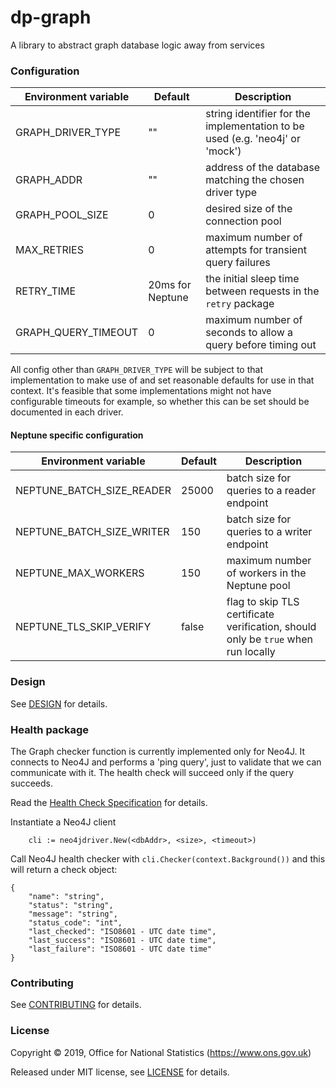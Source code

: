 dp-graph
================

A library to abstract graph database logic away from services

### Configuration

| Environment variable | Default | Description
| -------------------- | ------- | -----------
| GRAPH_DRIVER_TYPE    |   ""    |  string identifier for the implementation to be used (e.g. 'neo4j' or 'mock')
| GRAPH_ADDR           |   ""    |  address of the database matching the chosen driver type
| GRAPH_POOL_SIZE      |   0     |  desired size of the connection pool
| MAX_RETRIES          |   0     |  maximum number of attempts for transient query failures
| RETRY_TIME           |   20ms for Neptune    |  the initial sleep time between requests in the `retry` package
| GRAPH_QUERY_TIMEOUT  |   0     |  maximum number of seconds to allow a query before timing out

All config other than `GRAPH_DRIVER_TYPE` will be subject to that implementation to make use of
and set reasonable defaults for use in that context. It's feasible that some implementations
might not have configurable timeouts for example, so whether this can be set should be
documented in each driver.

#### Neptune specific configuration

| Environment variable      | Default  | Description
| --------------------      | -------  | -----------
| NEPTUNE_BATCH_SIZE_READER |   25000  |  batch size for queries to a reader endpoint
| NEPTUNE_BATCH_SIZE_WRITER |   150    |  batch size for queries to a writer endpoint
| NEPTUNE_MAX_WORKERS       |   150    |  maximum number of workers in the Neptune pool
| NEPTUNE_TLS_SKIP_VERIFY   |   false  |  flag to skip TLS certificate verification, should only be `true` when run locally

### Design

See [DESIGN](DESIGN-NOTES.md) for details.

### Health package

The Graph checker function is currently implemented only for Neo4J. It connects to Neo4J and performs a 'ping query', just to validate that we can communicate with it. The health check will succeed only if the query succeeds.

Read the [Health Check Specification](https://github.com/ONSdigital/dp/blob/main/standards/HEALTH_CHECK_SPECIFICATION.md) for details.

Instantiate a Neo4J client
```
    cli := neo4jdriver.New(<dbAddr>, <size>, <timeout>)
```

Call Neo4J health checker with `cli.Checker(context.Background())` and this will return a check object:

```
{
    "name": "string",
    "status": "string",
    "message": "string",
    "status_code": "int",
    "last_checked": "ISO8601 - UTC date time",
    "last_success": "ISO8601 - UTC date time",
    "last_failure": "ISO8601 - UTC date time"
}
```

### Contributing

See [CONTRIBUTING](CONTRIBUTING.md) for details.

### License

Copyright © 2019, Office for National Statistics (https://www.ons.gov.uk)

Released under MIT license, see [LICENSE](LICENSE.md) for details.
